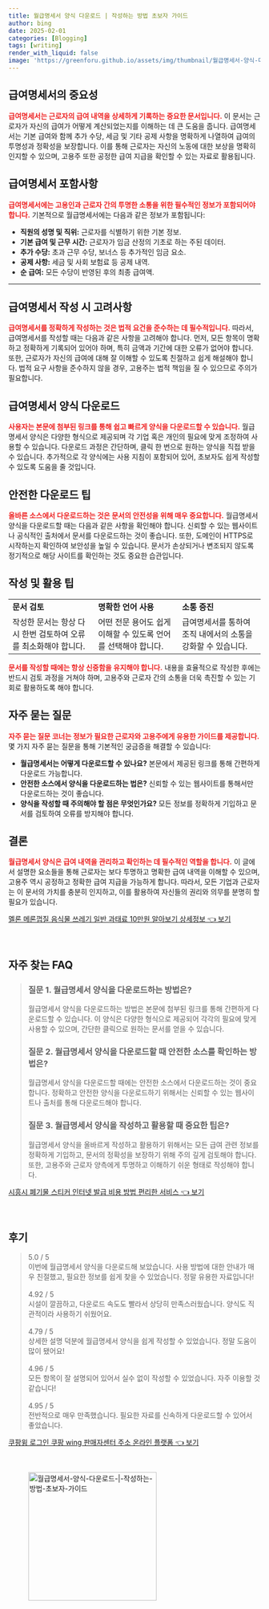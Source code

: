 ```yaml
---
title: 월급명세서 양식 다운로드 | 작성하는 방법 초보자 가이드
author: bing
date: 2025-02-01
categories: [Blogging]
tags: [writing]
render_with_liquid: false
image: 'https://greenforu.github.io/assets/img/thumbnail/월급명세서-양식-다운로드-|-작성하는-방법-초보자-가이드.webp'
---
```



<h2 id='급여명세서의 중요성'>급여명세서의 중요성</h2>

<p><b><span style="color: #ee2323;">급여명세서는 근로자의 급여 내역을 상세하게 기록하는 중요한 문서입니다.</span></b> 이 문서는 근로자가 자신의 급여가 어떻게 계산되었는지를 이해하는 데 큰 도움을 줍니다. 급여명세서는 기본 급여와 함께 추가 수당, 세금 및 기타 공제 사항을 명확하게 나열하여 급여의 투명성과 정확성을 보장합니다. 이를 통해 근로자는 자신의 노동에 대한 보상을 명확히 인지할 수 있으며, 고용주 또한 공정한 급여 지급을 확인할 수 있는 자료로 활용됩니다.</p>

<h2 id='급여명세서 포함사항'>급여명세서 포함사항</h2>

<p><b><span style="color: #ee2323;">급여명세서에는 고용인과 근로자 간의 투명한 소통을 위한 필수적인 정보가 포함되어야 합니다.</span></b> 기본적으로 월급명세서에는 다음과 같은 정보가 포함됩니다:</p>

<ul>
    <li><b>직원의 성명 및 직위:</b> 근로자를 식별하기 위한 기본 정보.</li>
    <li><b>기본 급여 및 근무 시간:</b> 근로자가 임금 산정의 기초로 하는 주된 데이터.</li>
    <li><b>추가 수당:</b> 초과 근무 수당, 보너스 등 추가적인 임금 요소.</li>
    <li><b>공제 사항:</b> 세금 및 사회 보험료 등 공제 내역.</li>
    <li><b>순 급여:</b> 모든 수당이 반영된 후의 최종 급여액.</li>
</ul>

<hr />

<h2 id='급여명세서 작성 시 고려사항'>급여명세서 작성 시 고려사항</h2>

<p><b><span style="color: #ee2323;">급여명세서를 정확하게 작성하는 것은 법적 요건을 준수하는 데 필수적입니다.</span></b> 따라서, 급여명세서를 작성할 때는 다음과 같은 사항을 고려해야 합니다. 먼저, 모든 항목이 명확하고 정확하게 기록되어 있어야 하며, 특히 금액과 기간에 대한 오류가 없어야 합니다. 또한, 근로자가 자신의 급여에 대해 잘 이해할 수 있도록 친절하고 쉽게 해설해야 합니다. 법적 요구 사항을 준수하지 않을 경우, 고용주는 법적 책임을 질 수 있으므로 주의가 필요합니다.</p>

<h2 id='급여명세서 양식 다운로드'>급여명세서 양식 다운로드</h2>

<p><b><span style="color: #ee2323;">사용자는 본문에 첨부된 링크를 통해 쉽고 빠르게 양식을 다운로드할 수 있습니다.</span></b> 월급명세서 양식은 다양한 형식으로 제공되며 각 기업 혹은 개인의 필요에 맞게 조정하여 사용할 수 있습니다. 다운로드 과정은 간단하며, 클릭 한 번으로 원하는 양식을 직접 받을 수 있습니다. 추가적으로 각 양식에는 사용 지침이 포함되어 있어, 초보자도 쉽게 작성할 수 있도록 도움을 줄 것입니다.</p>

<h2 id='안전한 다운로드 팁'>안전한 다운로드 팁</h2>

<p><b><span style="color: #ee2323;">올바른 소스에서 다운로드하는 것은 문서의 안전성을 위해 매우 중요합니다.</span></b> 월급명세서 양식을 다운로드할 때는 다음과 같은 사항을 확인해야 합니다. 신뢰할 수 있는 웹사이트나 공식적인 출처에서 문서를 다운로드하는 것이 좋습니다. 또한, 도메인이 HTTPS로 시작하는지 확인하여 보안성을 높일 수 있습니다. 문서가 손상되거나 변조되지 않도록 정기적으로 해당 사이트를 확인하는 것도 중요한 습관입니다.</p>

<h2 id='작성 및 활용 팁'>작성 및 활용 팁</h2>

<table>
    <tr>
        <td><b>문서 검토</b></td>
        <td><b>명확한 언어 사용</b></td>
        <td><b>소통 증진</b></td>
    </tr>
    <tr>
        <td>작성한 문서는 항상 다시 한번 검토하여 오류를 최소화해야 합니다.</td>
        <td>어떤 전문 용어도 쉽게 이해할 수 있도록 언어를 선택해야 합니다.</td>
        <td>급여명세서를 통하여 조직 내에서의 소통을 강화할 수 있습니다.</td>
    </tr>
</table>

<p><b><span style="color: #ee2323;">문서를 작성할 때에는 항상 신중함을 유지해야 합니다.</span></b> 내용을 효율적으로 작성한 후에는 반드시 검토 과정을 거쳐야 하며, 고용주와 근로자 간의 소통을 더욱 촉진할 수 있는 기회로 활용하도록 해야 합니다.</p>

<h2 id='자주 묻는 질문'>자주 묻는 질문</h2>

<p><b><span style="color: #ee2323;">자주 묻는 질문 코너는 정보가 필요한 근로자와 고용주에게 유용한 가이드를 제공합니다.</span></b> 몇 가지 자주 묻는 질문을 통해 기본적인 궁금증을 해결할 수 있습니다:</p>

<ul>
    <li><b>월급명세서는 어떻게 다운로드할 수 있나요?</b> 본문에서 제공된 링크를 통해 간편하게 다운로드 가능합니다.</li>
    <li><b>안전한 소스에서 양식을 다운로드하는 법은?</b> 신뢰할 수 있는 웹사이트를 통해서만 다운로드하는 것이 좋습니다.</li>
    <li><b>양식을 작성할 때 주의해야 할 점은 무엇인가요?</b> 모든 정보를 정확하게 기입하고 문서를 검토하여 오류를 방지해야 합니다.</li>
</ul>

<h2 id='결론'>결론</h2>

<p><b><span style="color: #ee2323;">월급명세서 양식은 급여 내역을 관리하고 확인하는 데 필수적인 역할을 합니다.</span></b> 이 글에서 설명한 요소들을 통해 근로자는 보다 투명하고 명확한 급여 내역을 이해할 수 있으며, 고용주 역시 공정하고 정확한 급여 지급을 가능하게 합니다. 따라서, 모든 기업과 근로자는 이 문서의 가치를 충분히 인지하고, 이를 활용하여 자신들의 권리와 의무를 분명히 할 필요가 있습니다.</p>


<p><a class="click-button" title="멜론 메론껍질 음식물 쓰레기 일반 과태료 10만원 알아보기 상세정보" href="https://greenforu.github.io/posts/%EB%A9%9C%EB%A1%A0-%EB%A9%94%EB%A1%A0%EA%BB%8D%EC%A7%88-%EC%9D%8C%EC%8B%9D%EB%AC%BC-%EC%93%B0%EB%A0%88%EA%B8%B0-%EC%9D%BC%EB%B0%98-%EA%B3%BC%ED%83%9C%EB%A3%8C-10%EB%A7%8C%EC%9B%90-%EC%95%8C%EC%95%84%EB%B3%B4%EA%B8%B0-%EC%83%81%EC%84%B8%EC%A0%95%EB%B3%B4/" rel="dofollow">멜론 메론껍질 음식물 쓰레기 일반 과태료 10만원 알아보기 상세정보 👈 보기</a></p><br>
<h2 id='자주_찾는_FAQ'>자주 찾는 FAQ</h2>
<div itemscope="" itemtype="https://schema.org/FAQPage"> 
<blockquote> 
<div itemscope="" itemprop="mainEntity" itemtype="https://schema.org/Question"> 
<h3 itemprop="name">질문 1. 월급명세서 양식을 다운로드하는 방법은?</h3> 
<div itemscope="" itemprop="acceptedAnswer" itemtype="https://schema.org/Answer"> 
<span itemprop="text"> 
<p>월급명세서 양식을 다운로드하는 방법은 본문에 첨부된 링크를 통해 간편하게 다운로드할 수 있습니다. 이 양식은 다양한 형식으로 제공되어 각각의 필요에 맞게 사용할 수 있으며, 간단한 클릭으로 원하는 문서를 얻을 수 있습니다.</p> 
</span> 
</div> 
</div> 

<div itemscope="" itemprop="mainEntity" itemtype="https://schema.org/Question"> 
<h3 itemprop="name">질문 2. 월급명세서 양식을 다운로드할 때 안전한 소스를 확인하는 방법은?</h3> 
<div itemscope="" itemprop="acceptedAnswer" itemtype="https://schema.org/Answer"> 
<span itemprop="text"> 
<p>월급명세서 양식을 다운로드할 때에는 안전한 소스에서 다운로드하는 것이 중요합니다. 정확하고 안전한 양식을 다운로드하기 위해서는 신뢰할 수 있는 웹사이트나 출처를 통해 다운로드해야 합니다.</p> 
</span> 
</div> 
</div> 

<div itemscope="" itemprop="mainEntity" itemtype="https://schema.org/Question"> 
<h3 itemprop="name">질문 3. 월급명세서 양식을 작성하고 활용할 때 중요한 팁은?</h3> 
<div itemscope="" itemprop="acceptedAnswer" itemtype="https://schema.org/Answer"> 
<span itemprop="text"> 
<p>월급명세서 양식을 올바르게 작성하고 활용하기 위해서는 모든 급여 관련 정보를 정확하게 기입하고, 문서의 정확성을 보장하기 위해 주의 깊게 검토해야 합니다. 또한, 고용주와 근로자 양측에게 투명하고 이해하기 쉬운 형태로 작성해야 합니다.</p> 
</span> 
</div> 
</div> 
</blockquote> 
</div>
<p><a class="click-button" title="시흥시 폐기물 스티커 인터넷 발급 비용 방법 편리한 서비스" href="https://greenforu.github.io/posts/%EC%8B%9C%ED%9D%A5%EC%8B%9C-%ED%8F%90%EA%B8%B0%EB%AC%BC-%EC%8A%A4%ED%8B%B0%EC%BB%A4-%EC%9D%B8%ED%84%B0%EB%84%B7-%EB%B0%9C%EA%B8%89-%EB%B9%84%EC%9A%A9-%EB%B0%A9%EB%B2%95-%ED%8E%B8%EB%A6%AC%ED%95%9C-%EC%84%9C%EB%B9%84%EC%8A%A4/" rel="dofollow">시흥시 폐기물 스티커 인터넷 발급 비용 방법 편리한 서비스 👈 보기</a></p><br>
<h2 id='후기'>후기</h2>
<div itemscope itemtype="https://schema.org/Product">
  <blockquote>
  <div itemprop="review" itemscope itemtype="https://schema.org/Review">
      <div itemprop="reviewRating" itemscope itemtype="https://schema.org/Rating"> <span itemprop="ratingValue">5.0</span> / <span itemprop="bestRating">5</span> </div>
      <span itemprop="reviewBody">이번에 월급명세서 양식을 다운로드해 보았습니다. 사용 방법에 대한 안내가 매우 친절했고, 필요한 정보를 쉽게 찾을 수 있었습니다. 정말 유용한 자료입니다!</span>
  </div>
  <br>
  <div itemprop="review" itemscope itemtype="https://schema.org/Review">
      <div itemprop="reviewRating" itemscope itemtype="https://schema.org/Rating"> <span itemprop="ratingValue">4.92</span> / <span itemprop="bestRating">5</span> </div>
      <span itemprop="reviewBody">시설이 깔끔하고, 다운로드 속도도 빨라서 상당히 만족스러웠습니다. 양식도 직관적이라 사용하기 쉬웠어요.</span>
  </div>
  <br>
  <div itemprop="review" itemscope itemtype="https://schema.org/Review">
      <div itemprop="reviewRating" itemscope itemtype="https://schema.org/Rating"> <span itemprop="ratingValue">4.79</span> / <span itemprop="bestRating">5</span> </div>
      <span itemprop="reviewBody">상세한 설명 덕분에 월급명세서 양식을 쉽게 작성할 수 있었습니다. 정말 도움이 많이 됐어요!</span>
  </div>
  <br>
  <div itemprop="review" itemscope itemtype="https://schema.org/Review">
      <div itemprop="reviewRating" itemscope itemtype="https://schema.org/Rating"> <span itemprop="ratingValue">4.96</span> / <span itemprop="bestRating">5</span> </div>
      <span itemprop="reviewBody">모든 항목이 잘 설명되어 있어서 실수 없이 작성할 수 있었습니다. 자주 이용할 것 같습니다!</span>
  </div>
  <br>
  <div itemprop="review" itemscope itemtype="https://schema.org/Review">
      <div itemprop="reviewRating" itemscope itemtype="https://schema.org/Rating"> <span itemprop="ratingValue">4.95</span> / <span itemprop="bestRating">5</span> </div>
      <span itemprop="reviewBody">전반적으로 매우 만족했습니다. 필요한 자료를 신속하게 다운로드할 수 있어서 좋았습니다.</span>
  </div>
  </blockquote>
</div>
<p><a class="click-button" title="쿠팡윙 로그인 쿠팡 wing 판매자센터 주소 온라인 플랫폼" href="https://greenforu.github.io/posts/%EC%BF%A0%ED%8C%A1%EC%9C%99-%EB%A1%9C%EA%B7%B8%EC%9D%B8-%EC%BF%A0%ED%8C%A1-wing-%ED%8C%90%EB%A7%A4%EC%9E%90%EC%84%BC%ED%84%B0-%EC%A3%BC%EC%86%8C-%EC%98%A8%EB%9D%BC%EC%9D%B8-%ED%94%8C%EB%9E%AB%ED%8F%BC/" rel="dofollow">쿠팡윙 로그인 쿠팡 wing 판매자센터 주소 온라인 플랫폼 👈 보기</a></p><br>
<figure class="image"><img src="https://greenforu.github.io/assets/img/thumbnail/월급명세서-양식-다운로드-|-작성하는-방법-초보자-가이드.webp" alt="월급명세서-양식-다운로드-|-작성하는-방법-초보자-가이드" width="256" height="256"></figure>